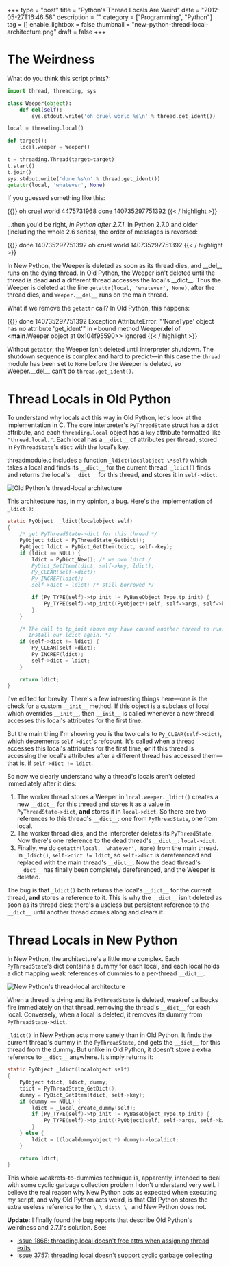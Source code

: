 +++
type = "post"
title = "Python's Thread Locals Are Weird"
date = "2012-05-27T16:46:58"
description = ""
category = ["Programming", "Python"]
tag = []
enable_lightbox = false
thumbnail = "new-python-thread-local-architecture.png"
draft = false
+++

<h1 id="the-weirdness">The Weirdness</h1>
<p>What do you think this script prints?:</p>

```py
import thread, threading, sys

class Weeper(object):
    def del(self):
        sys.stdout.write('oh cruel world %s\n' % thread.get_ident())

local = threading.local()

def target():
    local.weeper = Weeper()

t = threading.Thread(target=target)
t.start()
t.join()
sys.stdout.write('done %s\n' % thread.get_ident())
getattr(local, 'whatever', None)
```

<p>If you guessed something like this:</p>

{{<highlight plain>}}
oh cruel world 4475731968
done 140735297751392
{{< / highlight >}}

<p>...then you'd be right, <em>in Python after 2.7.1</em>. In Python 2.7.0 and
older (including the whole 2.6 series), the order of messages is reversed:</p>

{{<highlight plain>}}
done 140735297751392
oh cruel world 140735297751392
{{< / highlight >}}

<p>In New Python, the Weeper is deleted as soon as its thread dies, and
__del__ runs on the dying thread. In Old Python, the Weeper isn't
deleted until the thread is dead <strong>and</strong> a different thread accesses the
local's __dict__. Thus the Weeper is deleted at the line
<code>getattr(local, 'whatever', None)</code>, after the thread dies, and
<code>Weeper.__del__</code> runs on the main thread.</p>
<p>What if we remove the <code>getattr</code> call? In Old Python, this happens:</p>

{{<highlight plain>}}
done 140735297751392
Exception AttributeError: "'NoneType' object has no attribute 'get_ident'"
    in <bound method Weeper.__del__ of <__main__.Weeper object at 0x104f95590>>
    ignored
{{< / highlight >}}

<p>Without <code>getattr</code>, the Weeper isn't deleted until interpreter shutdown.
The shutdown sequence is complex and hard to predict—in this case the
<code>thread</code> module has been set to <code>None</code> before the Weeper is deleted, so
Weeper.__del__ can't do <code>thread.get_ident()</code>.</p>
<h1 id="thread-locals-in-old-python">Thread Locals in Old Python</h1>
<p>To understand why locals act this way in Old Python, let's
look at the implementation in C. The core interpreter's <code>PyThreadState</code>
struct has a <code>dict</code> attribute, and each <code>threading.local</code> object has a
<code>key</code> attribute formatted like
<code>"thread.local.<memory address of self>"</code>. Each local has a <code>__dict__</code>
of attributes per thread, stored in <code>PyThreadState</code>'s <code>dict</code> with the
local's key.</p>
<p>threadmodule.c includes a function <code>_ldict(localobject \*self)</code> which
takes a local and finds its <code>__dict__</code> for the current thread.
<code>_ldict()</code> finds and returns the local's <code>__dict__</code> for this thread,
<strong>and</strong> stores it in <code>self‑>dict</code>.</p>
<p><img src="old-python-thread-local-architecture.png" style="display:block; margin-left:auto; margin-right:auto;" title="Old Python's thread-local architecture"/></p>
<p>This architecture has, in my opinion, a bug. Here's the implementation
of <code>_ldict()</code>:</p>

```c
static PyObject  _ldict(localobject self)
{
    /* get PyThreadState->dict for this thread */
    PyObject tdict = PyThreadState_GetDict();
    PyObject ldict = PyDict_GetItem(tdict, self‑>key);
    if (ldict == NULL) {
        ldict = PyDict_New(); /* we own ldict /
        PyDict_SetItem(tdict, self‑>key, ldict);
        Py_CLEAR(self‑>dict);
        Py_INCREF(ldict);
        self‑>dict = ldict; /* still borrowed */

        if (Py_TYPE(self)->tp_init != PyBaseObject_Type.tp_init) {
            Py_TYPE(self)->tp_init((PyObject*)self, self‑>args, self‑>kw);
        }
    }

    /* The call to tp_init above may have caused another thread to run.
       Install our ldict again. */
    if (self‑>dict != ldict) {
        Py_CLEAR(self‑>dict);
        Py_INCREF(ldict);
        self‑>dict = ldict;
    }

    return ldict;
}
```

<p>I've edited for brevity. There's a few interesting things here—one is
the check for a custom <code>__init__</code> method. If this object is a subclass
of local which overrides <code>__init__</code>, then <code>__init__</code> is called whenever
a new thread accesses this local's attributes for the first time.</p>
<p>But the main thing I'm showing you is the two calls to
<code>Py_CLEAR(self‑>dict)</code>, which decrements <code>self‑>dict</code>'s refcount. It's
called when a thread accesses this local's attributes for the first
time, <strong>or</strong> if this thread is accessing the local's attributes after a
different thread has accessed them—that is, if <code>self‑>dict != ldict</code>.</p>
<p>So now we clearly understand why a thread's locals aren't deleted
immediately after it dies:</p>
<ol>
<li>The worker thread stores a Weeper in <code>local.weeper</code>. <code>_ldict()</code>
    creates a new <code>__dict__</code> for this thread and stores it as a value in
    <code>PyThreadState‑>dict</code>, <strong>and</strong> stores it in <code>local‑>dict</code>. So there
    are two references to this thread's <code>__dict__</code>: one from
    <code>PyThreadState</code>, one from local.</li>
<li>The worker thread dies, and the interpreter deletes its
    <code>PyThreadState</code>. Now there's one reference to the dead thread's
    <code>__dict__</code>: <code>local‑>dict</code>.</li>
<li>Finally, we do <code>getattr(local, 'whatever', None)</code> from the main
    thread. In <code>_ldict()</code>, <code>self‑>dict != ldict</code>, so <code>self‑>dict</code> is
    dereferenced and replaced with the main thread's <code>__dict__</code>. Now the
    dead thread's <code>__dict__</code> has finally been completely dereferenced,
    and the Weeper is deleted.</li>
</ol>
<p>The bug is that <code>_ldict()</code> both returns the local's <code>__dict__</code> for the
current thread, <strong>and</strong> stores a reference to it. This is why the
<code>__dict__</code> isn't deleted as soon as its thread dies: there's a useless
but persistent reference to the <code>__dict__</code> until another thread comes
along and clears it.</p>
<h1 id="thread-locals-in-new-python">Thread Locals in New Python</h1>
<p>In New Python, the architecture's a little more complex. Each
<code>PyThreadState</code>'s dict contains a dummy for each local, and each local
holds a dict mapping weak references of dummies to a per-thread
<code>__dict__</code>.</p>
<p><img src="new-python-thread-local-architecture.png" style="display:block; margin-left:auto; margin-right:auto;" title="New Python's thread-local architecture"/></p>
<p>When a thread is dying and its <code>PyThreadState</code> is deleted, weakref
callbacks fire immediately on that thread, removing the thread's
<code>__dict__</code> for each local. Conversely, when a local is deleted, it
removes its dummy from <code>PyThreadState->dict</code>.</p>
<p><code>_ldict()</code> in New Python acts more sanely than in Old Python. It finds
the current thread's dummy in the <code>PyThreadState</code>, and gets the
<code>__dict__</code> for this thread from the dummy. But unlike in Old Python, it
doesn't store a extra reference to <code>__dict__</code> anywhere. It simply
returns it:</p>

```c
static PyObject _ldict(localobject self)
{
    PyObject tdict, ldict, dummy;
    tdict = PyThreadState_GetDict();
    dummy = PyDict_GetItem(tdict, self->key);
    if (dummy == NULL) {
        ldict = _local_create_dummy(self);
        if (Py_TYPE(self)->tp_init != PyBaseObject_Type.tp_init) {
            Py_TYPE(self)->tp_init((PyObject)self, self->args, self->kw);
        }
    } else {
        ldict = ((localdummyobject *) dummy)->localdict;
    }

    return ldict;
}
```

<p>This whole weakrefs-to-dummies technique is, apparently, intended to
deal with some cyclic garbage collection problem I don't understand very
well. I believe the real reason why New Python acts as expected when
executing my script, and why Old Python acts weird, is that Old Python stores
the extra useless reference to the <code>\_\_dict\_\_</code> and New Python does not.</p>
<p><strong>Update:</strong> I finally found the bug reports that describe Old Python's weirdness and 2.7.1's solution. See:</p>
<ul>
<li><a href="http://bugs.python.org/issue1868">Issue 1868: threading.local doesn't free attrs when assigning thread exits</a></li>
<li><a href="http://bugs.python.org/issue3757">Issue 3757: threading.local doesn't support cyclic garbage collecting</a></li>
</ul>
